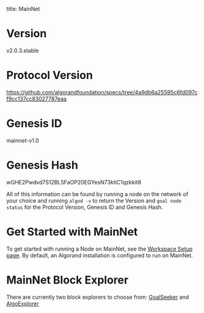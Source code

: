 title: MainNet

# Version
v2.0.3.stable

# Protocol Version
https://github.com/algorandfoundation/specs/tree/4a9db6a25595c6fd097cf9cc137cc83027787eaa

# Genesis ID
mainnet-v1.0

# Genesis Hash
wGHE2Pwdvd7S12BL5FaOP20EGYesN73ktiC1qzkkit8

All of this information can be found by running a node on the network of your choice and running `algod -v` to return the Version and `goal node status` for the Protocol Version, Genesis ID and Genesis Hash.

# Get Started with MainNet
To get started with running a Node on MainNet, see the [Workspace Setup page](/getting-started/setup). By default, an Algorand installation is configured to run on MainNet.

# MainNet Block Explorer
There are currently two block explorers to choose from: [GoalSeeker](https://goalseeker.purestake.io/algorand/mainnet) and [AlgoExplorer](https://testnet.algoexplorer.io/)